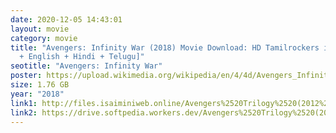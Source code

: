 ```yaml
---
date: 2020-12-05 14:43:01
layout: movie
category: movie
title: "Avengers: Infinity War (2018) Movie Download: HD Tamilrockers in [Tamil
  + English + Hindi + Telugu]"
seotitle: "Avengers: Infinity War"
poster: https://upload.wikimedia.org/wikipedia/en/4/4d/Avengers_Infinity_War_poster.jpg
size: 1.76 GB
year: "2018"
link1: http://files.isaiminiweb.online/Avengers%2520Trilogy%2520(2012%2520to%25202018)/(Telegram%2520%40isaiminidownload)%2520-%2520Avengers%2520Infinity%2520War%2520(2018)%5B720p%2520-%2520BDRip%2520-%2520%2520%5BTamil%2520%2B%2520Telugu%2520%2B%2520Hindi%2520%2B%2520Eng%5D.mkv?rootId=0AN9zhQ1hps-9Uk9PVA
link2: https://drive.softpedia.workers.dev/Avengers%2520Trilogy%2520(2012%2520to%25202018)/(Telegram%2520%40isaiminidownload)%2520-%2520Avengers%2520Infinity%2520War%2520(2018)%5B720p%2520-%2520BDRip%2520-%2520%2520%5BTamil%2520%2B%2520Telugu%2520%2B%2520Hindi%2520%2B%2520Eng%5D.mkv?rootId=0AN9zhQ1hps-9Uk9PVA
---
```

